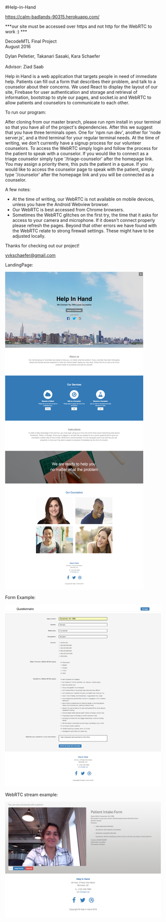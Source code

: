 #Help-in-Hand

https://calm-badlands-90315.herokuapp.com/

***our site must be accessed over https and not http for the WebRTC to work :) ***

DecodeMTL Final Project
<br/>August 2016

Dylan Pelletier, Takanari Sasaki, Kara Schaefer
<br/>
<br/>Advisor: Ziad Saab

Help in Hand is a web application that targets people in need of immediate help. Patients can 
fill out a form that describes their problem, and talk to a counselor about their concerns. 
We used React to display the layout of our site, Firebase for user authentication and storage 
and retrieval of information, bootstrap to style our pages, and socket.io and WebRTC to allow 
patients and counselors to communicate to each other.



To run our program:

After cloning from our master branch, please run npm install in your terminal so that you 
have all of the project's dependencies. After this we suggest that you have three terminals 
open. One for 'npm run dev', another for 'node server.js', and a third terminal for your regular 
terminal needs. At the time of writing, we don't currently have a signup process for our volunteer 
counselors. To access the WebRTC simply login and follow the process for the patient to speak 
with a counselor. If you would like to connect as a triage counselor simply type '/triage-counselor' 
after the homepage link. You may assign a priority there, this puts the patient in a queue. 
If you would like to access the counselor page to speak with the patient, simply type '/counselor' 
after the homepage link and you will be connected as a counselor.


A few notes:
- At the time of writing, our WebRTC is not available on mobile devices, unless you have the Android 
Webview browser. 
- Our WebRTC is best accessed from Chrome browsers.
- Sometimes the WebRTC glitches on the first try, the time that it asks for access to your camera and microphone. If it doesn't connect properly please refresh the pages. Beyond that other errors we have found with the WebRTC relate to strong firewall settings. These might have to be adjusted locally.


Thanks for checking out our project!

yvkschaefer@gmail.com


LandingPage:

![Alt text](https://github.com/Help-In-Hand/Help-In-Hand-Project/blob/master/screencapture-homepage.png?raw=true "landing page")

Form Example:

![Alt text](https://github.com/Help-In-Hand/Help-In-Hand-Project/blob/master/screencapture-form.png?raw=true "form")

WebRTC stream example:  

![Alt text](https://github.com/Help-In-Hand/Help-In-Hand-Project/blob/master/screencapture-WebRTC.png?raw=true "WebRTC")

